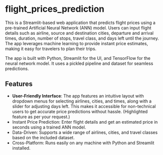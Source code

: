 # flight_prices_prediction

This is a Streamlit-based web application that predicts flight prices using a pre-trained Artificial Neural Network (ANN) model. Users can input flight details such as airline, source and destination cities, departure and arrival times, duration, number of stops, travel class, and days left until the journey. The app leverages machine learning to provide instant price estimates, making it easy for travelers to plan their trips.

The app is built with Python, Streamlit for the UI, and TensorFlow for the neural network model. It uses a pickled pipeline and dataset for seamless predictions.


## Features

- **User-Friendly Interface**: The app features an intuitive layout with dropdown menus for selecting airlines, cities, and times, along with a slider for adjusting days left. This makes it accessible for non-technical users to get accurate price predictions without hassle. (Highlighted feature as per your request.)
- Instant Price Prediction: Enter flight details and get an estimated price in seconds using a trained ANN model.
- Data-Driven: Supports a wide range of airlines, cities, and travel classes based on the included dataset.
- Cross-Platform: Runs easily on any machine with Python and Streamlit installed.
